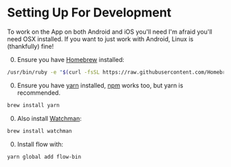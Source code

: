 # Setting Up For Development

To work on the App on both Android and iOS you'll need I'm afraid you'll
need OSX installed. If you want to just work with Android, Linux is
(thankfully) fine!

0. Ensure you have [Homebrew](https://brew.sh/) installed:

```bash
/usr/bin/ruby -e "$(curl -fsSL https://raw.githubusercontent.com/Homebrew/install/master/install)"
```

0. Ensure you have [yarn](https://yarnpkg.com/) installed,
[npm](https://www.npmjs.com/) works too, but yarn is recommended.

```bash
brew install yarn
```

0. Also install [Watchman](https://facebook.github.io/watchman/docs/install.html):

```bash
brew install watchman
```

0. Install flow with:

```bash
yarn global add flow-bin
```
